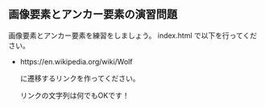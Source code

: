 ## 画像要素とアンカー要素の演習問題

<p>画像要素とアンカー要素を練習をしましょう。 index.html で以下を行ってください。</p>
<ul>
    <li>
        <p>https://en.wikipedia.org/wiki/Wolf</p>
        <p>に遷移するリンクを作ってください。</p>
        <p>リンクの文字列は何でもOKです！</p>
    </li>
</ul>
<p></p>